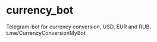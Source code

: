 # currency_bot
Telegram-bot for currency conversion, USD, EUR and RUB.
t.me/CurrencyConversionMyBot
